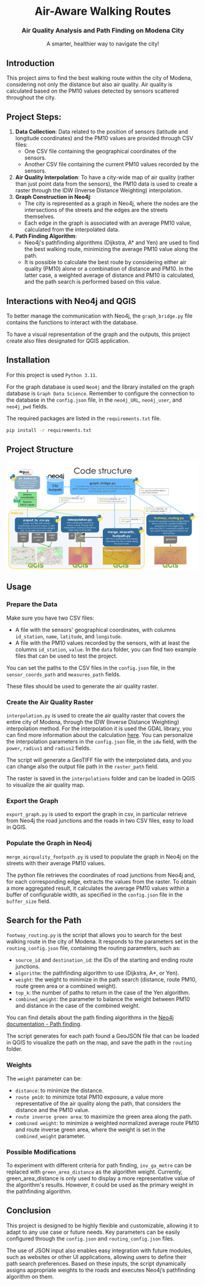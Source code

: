 <div align="center">
  <h1 align="center">Air-Aware Walking Routes </h1>
  <h3 align="center">Air Quality Analysis and Path Finding on Modena City</h3>
  <p align="center">
  A smarter, healthier way  to navigate the city!
  </p>
</div>

## Introduction
This project aims to find the best walking route within the city of Modena, considering not only the distance but also air quality. Air quality is calculated based on the PM10 values detected by sensors scattered throughout the city.

## Project Steps:
1. **Data Collection**: Data related to the position of sensors (latitude and longitude coordinates) and the PM10 values are provided through CSV files:
   * One CSV file containing the geographical coordinates of the sensors.
   * Another CSV file containing the current PM10 values recorded by the sensors.
2. **Air Quality Interpolation**: To have a city-wide map of air quality (rather than just point data from the sensors), the PM10 data is used to create a raster through the IDW (Inverse Distance Weighting) interpolation.
3. **Graph Construction in Neo4j**: 
   * The city is represented as a graph in Neo4j, where the nodes are the intersections of the streets and the edges are the streets themselves.
   * Each edge in the graph is associated with an average PM10 value, calculated from the interpolated data.
4. **Path Finding Algorithm**: 
   * Neo4j's pathfinding algorithms (Dijkstra, A* and Yen) are used to find the best walking route, minimizing the average PM10 value along the path.
   * It is possible to calculate the best route by considering either air quality (PM10) alone or a combination of distance and PM10. In the latter case, a weighted average of distance and PM10 is calculated, and the path search is performed based on this value.

## Interactions with Neo4j and QGIS
To better manage the communication with Neo4j, the `graph_bridge.py` file contains the functions to interact with the database.

To have a visual representation of the graph and the outputs, this project create also files designated for QGIS application.

## Installation 
For this project is used `Python 3.11`.

For the graph database is used `Neo4j` and the library installed on the graph database is `Graph Data Science`.
Remember to configure the connection to the database in the `config.json` file, in the `neo4j_URL`, `neo4j_user`, and `neo4j_pwd` fields.

The required packages are listed in the `requirements.txt` file.

``` bash
pip install -r requirements.txt
```

## Project Structure
![Project Structure](images/project_structure.png)

## Usage
### Prepare the Data
Make sure you have two CSV files:
* A file with the sensors' geographical coordinates, with columns `id_station`, `name`, `latitude`, and `longitude`.
* A file with the PM10 values recorded by the sensors, with at least the columns `id_station`, `value`.
In the `data` folder, you can find two example files that can be used to test the project.

You can set the paths to the CSV files in the `config.json` file, in the `sensor_coords_path` and `measures_path` fields.

These files should be used to generate the air quality raster.

### Create the Air Quality Raster
`interpolation.py` is used to create the air quality raster that covers the entire city of Modena, through the IDW (Inverse Distance Weighting) interpolation method.
For the interpolation it is used the GDAL library, you can find more information about the calculation [here](https://gdal.org/en/stable/tutorials/gdal_grid_tut.html).
You can personalize the interpolation parameters in the `config.json` file, in the `idw` field, with the `power`, `radius1` and `radius2` fields.

The script will generate a GeoTIFF file with the interpolated data, and you can change also the output file path in the `raster_path` field. 

The raster is saved in the `interpolations` folder and can be loaded in QGIS to visualize the air quality map.

### Export the Graph
`export_graph.py` is used to export the graph in csv, in particular retrieve from Neo4j the road junctions and the roads in two CSV files, easy to load in QGIS.

### Populate the Graph in Neo4j
`merge_airquality_footpath.py` is used to populate the graph in Neo4j on the streets with their average PM10 values.

The python file retrieves the coordinates of road junctions from Neo4j and, for each corresponding edge, extracts the values from the raster. 
To obtain a more aggregated result, it calculates the average PM10 values within a buffer of configurable width, as specified in the `config.json` file in the `buffer_size` field.

## Search for the Path
`footway_routing.py` is the script that allows you to search for the best walking route in the city of Modena.
It responds to the parameters set in the `routing_config.json` file, containing the routing parameters, such as:
* `source_id` and `destination_id`: the IDs of the starting and ending route junctions.
* `algorithm`: the pathfinding algorithm to use (Dijkstra, A*, or Yen).
* `weight`: the weight to minimize in the path search (distance, route PM10, route green area or a combined weight).
* `top_k`: the number of paths to return in the case of the Yen algorithm.
* `combined_weight`: the parameter to balance the weight between PM10 and distance in the case of the combined weight.

You can find details about the path finding algorithms in the [Neo4j documentation - Path finding](https://neo4j.com/docs/graph-data-science/current/algorithms/pathfinding/).

The script generates for each path found a GeoJSON file that can be loaded in QGIS to visualize the path on the map, and save the path in the `routing` folder.

### Weights
The `weight` parameter can be:
* `distance`: to minimize the distance.
* `route pm10`: to minimize total PM10 exposure, a value more representative of the air quality along the path, that considers the distance and the PM10 value.
* `route inverse green area`: to maximize the green area along the path.
* `combined weight`: to minimize a weighted normalized average route PM10 and route inverse green area, where the weight is set in the `combined_weight` parameter.

### Possible Modifications  
To experiment with different criteria for path finding, `inv_ga_metre` can be replaced with `green_area_distance` as the algorithm weight. 
Currently, green_area_distance is only used to display a more representative value of the algorithm's results. 
However, it could be used as the primary weight in the pathfinding algorithm.

## Conclusion
This project is designed to be highly flexible and customizable, allowing it to adapt to any use case or future needs. 
Key parameters can be easily configured through the `config.json` and `routing_config.json` files.

The use of JSON input also enables easy integration with future modules, such as websites or other UI applications, allowing users to define their path search preferences. 
Based on these inputs, the script dynamically assigns appropriate weights to the roads and executes Neo4j’s pathfinding algorithm on them.
 